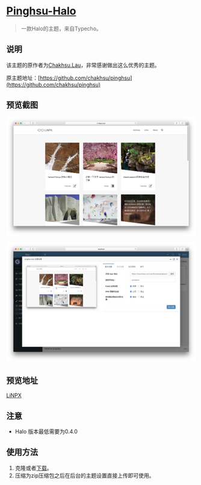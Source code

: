 <h1><a href="#" target="_blank">Pinghsu-Halo</a></h1>

> 一款Halo的主题，来自Typecho。

## 说明

该主题的原作者为[Chakhsu.Lau](https://www.linpx.com)，非常感谢做出这么优秀的主题。

原主题地址：[https://github.com/chakhsu/pinghsu](https://github.com/chakhsu/pinghsu)

## 预览截图

![](screenshots/index.png)

![](screenshots/option.png)

## 预览地址

[LiNPX](https://www.linpx.com/)

## 注意

- Halo 版本最低需要为0.4.0

## 使用方法

1. 克隆或者[下载](https://github.com/ruibaby/pinghsu-halo/releases)。
2. 压缩为zip压缩包之后在后台的主题设置直接上传即可使用。


